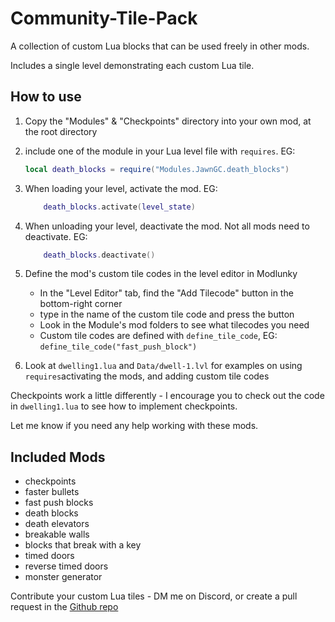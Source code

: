 # Community-Tile-Pack

A collection of custom Lua blocks that can be used freely in other mods.

Includes a single level demonstrating each custom Lua tile.

## How to use

1. Copy the "Modules" & "Checkpoints" directory into your own mod, at the root directory
2. include one of the module in your Lua level file with `requires`. EG:

    ```lua
    local death_blocks = require("Modules.JawnGC.death_blocks")
    ```

3. When loading your level, activate the mod. EG:

    ```lua
        death_blocks.activate(level_state)
    ```

4. When unloading your level, deactivate the mod. Not all mods need to deactivate. EG:

    ```lua
        death_blocks.deactivate()
    ```

5. Define the mod's custom tile codes in the level editor in Modlunky
    - In the "Level Editor" tab, find the "Add Tilecode" button in the bottom-right corner
    - type in the name of the custom tile code and press the button
    - Look in the Module's mod folders to see what tilecodes you need
    - Custom tile codes are defined with `define_tile_code`, EG: `define_tile_code("fast_push_block")`
6. Look at `dwelling1.lua` and `Data/dwell-1.lvl` for examples on using `requires`activating the mods, and adding custom tile codes

Checkpoints work a little differently - I encourage you to check out the code in `dwelling1.lua` to see how to implement checkpoints.

Let me know if you need any help working with these mods.

## Included Mods

- checkpoints
- faster bullets
- fast push blocks
- death blocks
- death elevators
- breakable walls
- blocks that break with a key
- timed doors
- reverse timed doors
- monster generator

Contribute your custom Lua tiles - DM me on Discord, or create a pull request in the [Github repo](https://github.com/sjtower/Community-Tile-Pack)
